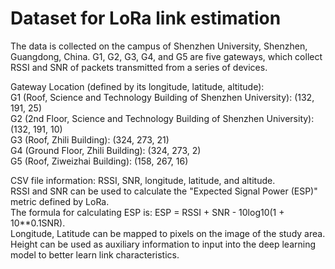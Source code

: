 # Dataset for LoRa link estimation


The data is collected on the campus of Shenzhen University, Shenzhen, Guangdong, China. G1, G2, G3, G4, and G5 are five gateways, which collect RSSI and SNR of packets transmitted from a series of devices.


Gateway Location (defined by its longitude, latitude, altitude): <br>
G1 (Roof, Science and Technology Building of Shenzhen University): (132, 191, 25)<br>
G2 (2nd Floor, Science and Technology Building of Shenzhen University): (132, 191, 10)<br>
G3 (Roof, Zhili Building): (324, 273, 21)<br>
G4 (Ground Floor, Zhili Building): (324, 273, 2)<br>
G5 (Roof, Ziweizhai Building): (158, 267, 16)<br>


CSV file information: RSSI, SNR, longitude, latitude, and altitude.<br>
RSSI and SNR can be used to calculate the "Expected Signal Power (ESP)" metric defined by LoRa.<br>
The formula for calculating ESP is: ESP = RSSI + SNR - 10log10(1 + 10**0.1SNR).<br>
Longitude, Latitude can be mapped to pixels on the image of the study area.<br>
Height can be used as auxiliary information to input into the deep learning model to better learn link characteristics.<br>
